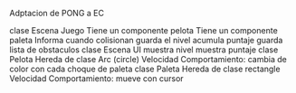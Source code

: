 Adptacion de PONG a EC

clase Escena Juego
Tiene un componente pelota
Tiene un componente paleta
Informa cuando colisionan
guarda el nivel
acumula puntaje
guarda lista de obstaculos
clase Escena UI
muestra nivel
muestra puntaje
clase Pelota Hereda de clase Arc (circle) Velocidad Comportamiento: cambia de color con cada choque de paleta
clase Paleta Hereda de clase rectangle Velocidad Comportamiento: mueve con cursor
